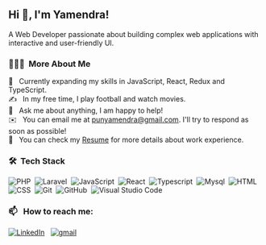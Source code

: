 ## Hi 👋, I'm Yamendra!
A Web Developer passionate about building complex web applications with interactive and user-friendly UI.

### 👨🏻‍💻 &nbsp;More About Me

🌱 &nbsp; Currently expanding my skills in JavaScript, React, Redux and TypeScript.\
✍️ &nbsp; In my free time, I play football and watch movies.\
💬 &nbsp; Ask me about anything, I am happy to help!\
✉️ &nbsp; You can email me at punyamendra@gmail.com. I'll try to respond as soon as possible!\
📄 &nbsp; You can check my [Resume](https://drive.google.com/file/d/1Z-0wKI0euqUMQkOwPhsmyRiuRlsm6SfF/view?usp=sharing) for more details about work experience.


### 🛠 &nbsp;Tech Stack

![PHP](https://img.shields.io/badge/-Php-05122A?style=flat&logo=php)&nbsp;
![Laravel](https://img.shields.io/badge/-Laravel-05122A?style=flat&logo=laravel&logoColor=563D7C)&nbsp;
![JavaScript](https://img.shields.io/badge/-JavaScript-05122A?style=flat&logo=javascript)&nbsp;
![React](https://img.shields.io/badge/-React-05122A?style=flat&logo=react&logoColor=563D7C)&nbsp;
![Typescript](https://img.shields.io/badge/-Typescript-05122A?style=flat&logo=typescript&logoColor=563D7C)&nbsp;
![Mysql](https://img.shields.io/badge/-Mysql-05122A?style=flat&logo=mysql&logoColor=563D7C)&nbsp;
![HTML](https://img.shields.io/badge/-HTML-05122A?style=flat&logo=HTML5)&nbsp;
![CSS](https://img.shields.io/badge/-CSS-05122A?style=flat&logo=CSS3&logoColor=1572B6)&nbsp;
![Git](https://img.shields.io/badge/-Git-05122A?style=flat&logo=git)&nbsp;
![GitHub](https://img.shields.io/badge/-GitHub-05122A?style=flat&logo=github)&nbsp;
![Visual Studio Code](https://img.shields.io/badge/-Visual%20Studio%20Code-05122A?style=flat&logo=visual-studio-code&logoColor=007ACC)&nbsp;


### 📫 &nbsp; How to reach me:

<a href="https://www.linkedin.com/in/yamendra-pun/"><img alt="LinkedIn" src="https://img.shields.io/badge/linkedin%20-%230077B5.svg?&style=flat&logo=linkedin&logoColor=white"/></a> &nbsp;
<a href="mailto:punyamendra@gmail.com"><img alt="gmail" src="https://img.shields.io/badge/Gmail-D14836?style=flat&logo=gmail&logoColor=white" /></a> &nbsp;

<!--
**yamendrapun/yamendrapun** is a ✨ _special_ ✨ repository because its `README.md` (this file) appears on your GitHub profile.

Here are some ideas to get you started:

- 🔭 I’m currently working on ...
- 🌱 I’m currently learning ...
- 👯 I’m looking to collaborate on ...
- 🤔 I’m looking for help with ...
- 💬 Ask me about ...
- 📫 How to reach me: ...
- 😄 Pronouns: ...
- ⚡ Fun fact: ...
-->
